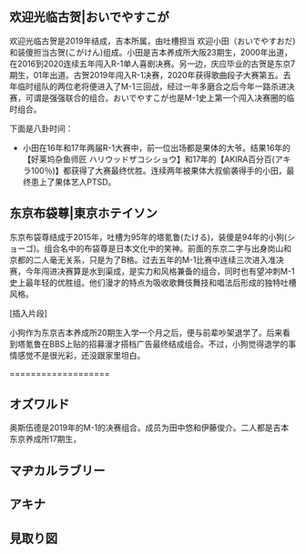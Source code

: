 ## 欢迎光临古贺|おいでやすこが

欢迎光临古贺是2019年结成，吉本所属，由吐槽担当 欢迎小田（おいでやすおだ)和装傻担当古贺(こがけん)组成。小田是吉本养成所大阪23期生，2000年出道，在2016到2020连续五年闯入R-1单人喜剧决赛。另一边，庆应毕业的古贺是东京7期生，01年出道。古贺2019年闯入R-1决赛，2020年获得歌曲段子大赛第五。去年临时组队的两位老将便进入了M-1三回战，经过一年多磨合之后今年一路杀进决赛，可谓是强强联合的组合。おいでやすこが也是M-1史上第一个闯入决赛圈的临时组合。

下面是八卦时间：

- 小田在16年和17年两届R-1大赛中，前一位出场都是果体的大爷。结果16年的【好莱坞杂鱼师匠 ハリウッドザコシショウ】和17年的【AKIRA百分百(アキラ100％)】都获得了大赛最终优胜。连续两年被果体大叔偷袭得手的小田，最终患上了果体艺人PTSD。



## 东京布袋尊|東京ホテイソン

东京布袋尊结成于2015年，吐槽为95年的塔氪鲁(たける)，装傻是94年的小狗(ショーゴ)。组合名中的布袋尊是日本文化中的笑神。前面的东京二字与出身岗山和京都的二人毫无关系，只是为了B格。过去五年的M-1比赛中连续三次进入准决赛，今年闯进决赛算是水到渠成，是实力和风格兼备的组合，同时也有望冲刺M-1史上最年轻的优胜组。他们漫才的特点为吸收歌舞伎舞技和唱法后形成的独特吐槽风格。

[插入片段]

小狗作为东京吉本养成所20期生入学一个月之后，便与前辈吵架退学了。后来看到塔氪鲁在BBS上贴的招募漫才搭档广告最终结成组合。不过，小狗觉得退学的事情感觉不是很光彩，还没跟家里坦白。

===================

## オズワルド

奥斯伍德是2019年的M-1的决赛组合。成员为田中悠和伊藤俊介。二人都是吉本东京养成所17期生，

## マヂカルラブリー

## アキナ

## 見取り図